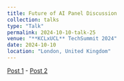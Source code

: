 ```yaml
---
title: Future of AI Panel Discussion
collection: talks
type: "Talk"
permalink: 2024-10-10-talk-25
venue: "**KCLxUCL** TechSummit 2024"
date: 2024-10-10
location: "London, United Kingdom"
---
```


[Post 1](https://www.linkedin.com/posts/konstantinos-barmpas_techsummit-ai-bcis-activity-7255539049665351680-hzZb?utm_source=share&utm_medium=member_desktop) - [Post 2](https://www.linkedin.com/posts/kcltech_kcl-tech-x-ucl-tech-techsummit-2024-the-activity-7242577819229204480-9w-H)
